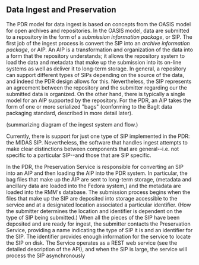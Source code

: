 ## Data Ingest and Preservation

The PDR model for data ingest is based on concepts from the OASIS model for
open archives and repositories.  In the OASIS model, data are submitted to a
repository in the form of a _submission information package_, or SIP.  The
first job of the ingest process is convert the SIP into an _archive information
package_, or AIP.  An AIP is a transformation and organization of the data into
a form that the repository understands; it allows the repository system to load
the data and metadata that make up the submission into its on-line systems as
well as deliver it to long-term storage.  In general, a repository can support
different types of SIPs depending on the source of the data, and indeed the PDR
design allows for this.  Nevertheless, the SIP represents an agreement between
the repository and the submitter regarding our the submitted data is organized.
On the other hand, there is typically a single model for an AIP
supported by the repository.  For the PDR, an AIP takes the form of one or more
serialized "bags" (conforming to the BagIt data packaging standard, described
in more detail later).  

(summarizing diagram of the ingest system and flow.)

Currently, there is support for just one type of SIP implemented in the PDR:
the MIDAS SIP.  Nevertheless, the software that handles ingest attempts to make
clear distinctions between components that are general--i.e. not specific to a
particular SIP--and those that are SIP specific.

In the PDR, the Preservation Service is responsible for converting an SIP into
an AIP and then loading the AIP into the PDR system.  In particular, the bag
files that make up the AIP are sent to long-term storage, (metadata and
ancillary data are loaded into the Fedora system,) and the metadata are loaded
into the RMM's database.  The submission process begins when the files that
make up the SIP are deposited into storage accessible to the service and at a
designated location associated a particular identifier.  (How the submitter
determines the location and identifier is dependent on the type of SIP being
submitted.)  When all the pieces of the SIP have been deposited and are ready
for ingest, the submitter contacts the Preservation Service, providing a name
indicating the type of SIP it is and an identifier for the SIP.  The identifier
provides enough information for the service to locate the SIP on disk.  The
Service operates as a REST web service (see the detailed description of the
API), and when the SIP is large, the service will process the SIP
asynchronously
